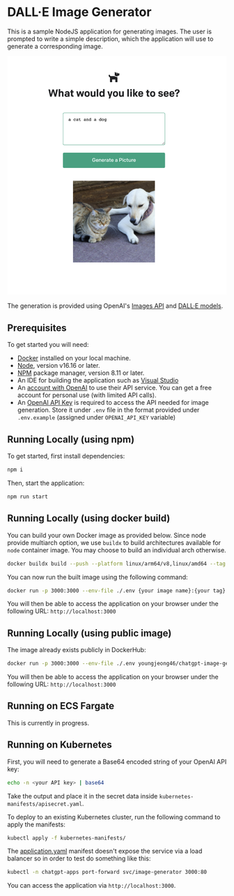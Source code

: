 # DALL·E Image Generator
This is a sample NodeJS application for generating images. The user is prompted to write a simple description, which the application will use to generate a corresponding image. 

![a cat and a dog image](./public/index.png)

The generation is provided using OpenAI's [Images API](https://beta.openai.com/docs/guides/images) and [DALL·E models](https://openai.com/dall-e-2/).

## Prerequisites
To get started you will need:
- [Docker](https://docs.docker.com/install/) installed on your local machine.
- [Node](https://nodejs.org/en/), version v16.16 or later.
- [NPM](https://www.npmjs.com/) package manager, version 8.11 or later.
- An IDE for building the application such as [Visual Studio](https://visualstudio.microsoft.com/)
- An [account with OpenAI](https://beta.openai.com/signup) to use their API service. You can get a free account for personal use (with limited API calls).
- An [OpenAI API Key](https://beta.openai.com/account/api-keys) is required to access the API needed for image generation. Store it under `.env` file in the format provided under `.env.example` (assigned under `OPENAI_API_KEY` variable)

## Running Locally (using npm)

To get started, first install dependencies:

```sh
npm i
```

Then, start the application:

```sh
npm run start
```

## Running Locally (using docker build)

You can build your own Docker image as provided below. Since node provide multiarch option, we use `buildx` to build architectures available for `node` container image. You may choose to build an individual arch otherwise.

```sh
docker buildx build --push --platform linux/arm64/v8,linux/amd64 --tag {your image name}:{your tag} .
```

You can now run the built image using the following command:

```sh
docker run -p 3000:3000 --env-file ./.env {your image name}:{your tag}
```

You will then be able to access the application on your browser under the following URL: `http://localhost:3000`

## Running Locally (using public image)

The image already exists publicly in DockerHub:

```sh
docker run -p 3000:3000 --env-file ./.env youngjeong46/chatgpt-image-generator:alpine
```

You will then be able to access the application on your browser under the following URL: `http://localhost:3000`

## Running on ECS Fargate

This is currently in progress.

<!-- The [AWS CDK](https://aws.amazon.com/cdk/) is used to deploy the application to [ECS Fargate](https://aws.amazon.com/fargate/) and is protected with [AWS WAF](https://aws.amazon.com/waf/) via the CDK for C#. Follow the instructions in the [README.md](CdkGeoLocationApi/README.md).

Alternatively, you can use the [Docker Compose for Amazon ECS](https://docs.docker.com/cloud/ecs-integration/) integration to launch the application to ECS Fargate by using the Docker CLI. You can look at [docker-compose-ecs-demo.yml](docker-compose-ecs-demo.yml) to see a simple example. **Note:** the GeoLocationAPI project uses [OpenTelemetry](https://opentelemetry.io/) and since the Docker Compose for Amazon ECS integration currently doesn't support creating sidecars in the task definition, this simple example doesn't showcase the [aws-otel-collector](https://github.com/aws-observability/aws-otel-collector). To see that functionality, deploy with the CDK instead as mentioned above in the [README.md](CdkGeoLocationApi/README.md). -->

## Running on Kubernetes

First, you will need to generate a Base64 encoded string of your OpenAI API key:

```sh
echo -n <your API key> | base64
```

Take the output and place it in the secret data inside `kubernetes-manifests/apisecret.yaml`.

To deploy to an existing Kubernetes cluster, run the following command to apply the manifests:

```sh
kubectl apply -f kubernetes-manifests/
```

The [application.yaml](./kubernetes-manifests/application.yaml) manifest doesn't expose the service via a load balancer so in order to test do something like this:

```sh
kubectl -n chatgpt-apps port-forward svc/image-generator 3000:80 
```

You can access the application via `http://localhost:3000`.